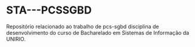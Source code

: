 # STA---PCSSGBD
Repositório relacionado ao trabalho de pcs-sgbd disciplina de desenvolvimento do curso de Bacharelado em Sistemas de Informação da UNIRIO.
